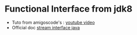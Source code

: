 # Functional Interface from jdk8
*	Tuto from amigoscode's : [youtube video](https://www.youtube.com/watch?v=VRpHdSFWGPs)
*	Official doc [stream interface java](https://docs.oracle.com/javase/8/docs/api/java/util/stream/Stream.html)